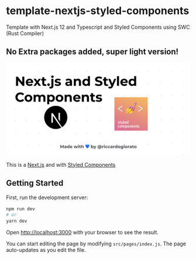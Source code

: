 # template-nextjs-styled-components

Template with Next.js 12 and Typescript and Styled Components using SWC (Rust Compiler)

## No Extra packages added, super light version!

![](./public/cover.jpg)

This is a [Next.js](https://nextjs.org/) and with [Styled Components](https://styled-components.com/)

## Getting Started

First, run the development server:

```bash
npm run dev
# or
yarn dev
```

Open [http://localhost:3000](http://localhost:3000) with your browser to see the result.

You can start editing the page by modifying `src/pages/index.js`. The page auto-updates as you edit the file.
